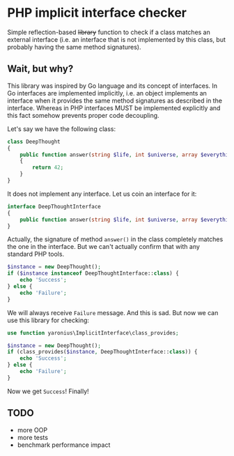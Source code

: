 # PHP implicit interface checker
Simple reflection-based ~~library~~ function to check if a class matches an external interface (i.e. an interface
that is not implemented by this class, but probably having the same method signatures).

## Wait, but why?
This library was inspired by Go language and its concept of interfaces. In Go interfaces are
implemented implicitly, i.e. an object implements an interface when it provides the same method signatures 
as described in the interface. Whereas in PHP interfaces MUST 
be implemented explicitly and this fact somehow prevents proper code decoupling.

Let's say we have the following class:

```php
class DeepThought
{
    public function answer(string $life, int $universe, array $everything): int
    {
        return 42;
    }
}
```

It does not implement any interface. Let us coin an interface for it:

```php
interface DeepThoughtInterface
{
    public function answer(string $life, int $universe, array $everything): int;
}
```
    
Actually, the signature of method `answer()` in the class completely matches the one in the interface.
But we can't actually confirm that with any standard PHP tools.

```php
$instance = new DeepThought();
if ($instance instanceof DeepThoughtInterface::class) {
    echo 'Success';
} else {
    echo 'Failure';
}
```

We will always receive `Failure` message. And this is sad. 
But now we can use this library for checking:

```php
use function yaronius\ImplicitInterface\class_provides;

$instance = new DeepThought();
if (class_provides($instance, DeepThoughtInterface::class)) {
    echo 'Success';
} else {
    echo 'Failure';
}
```

Now we get `Success`! Finally!
    
## TODO

- more OOP 
- more tests
- benchmark performance impact
